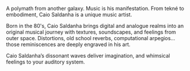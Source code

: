 A polymath from another galaxy. Music is his manifestation. From tekné to embodiment, Caio Saldanha is a unique music artist.

Born in the 80's, Caio Saldanha brings digital and analogue realms into an original musical journey with textures, soundscapes, and feelings from outer space. Distortions, old school reverbs, computational arpegios... those reminiscences are deeply engraved in his art.

Caio Saldanha’s dissonant waves deliver imagination, and whimsical feelings to your auditory system.
